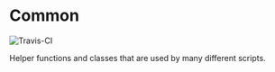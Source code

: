 # Common

![Travis-CI](https://travis-ci.com/ostrokach/ascommon.svg?token=BMWgXWYypxhMyyCmTG1t)

Helper functions and classes that are used by many different scripts.
